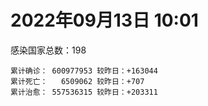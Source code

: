 
# 2022年09月13日 10:01
感染国家总数：198
```
累计确诊： 600977953 较昨日：+163044
累计死亡：   6509062 较昨日：+707
累计治愈： 557536315 较昨日：+203311
```
<div id="main" style="width:100%;height:800px;margin-bottom:10px;"></div>
<div id="second" style="width:100%;height:1000px;margin-bottom:10px;"></div>
<div id="third" style="width:100%;height:1000px;margin-bottom:10px;"></div>
<div id="last" style="width:100%;height:3000px;"></div>

<script>
import * as echarts from "echarts";
export default {
  mounted () {
    this.chart = echarts.init(document.getElementById("main"), "dark")
    this.secondChart = echarts.init(document.getElementById("second"), "dark")
    this.thirdChart = echarts.init(document.getElementById("third"), "dark")
    this.lastChart = echarts.init(document.getElementById("last"), "dark")
    var option = {
      tooltip: { trigger: "axis", axisPointer: { type: "shadow" } },
      legend: {},
      grid: { left: "3%", right: "4%", bottom: "3%", containLabel: true },
      xAxis: { type: "value" },
      yAxis: {
        type: "category", data: ["意大利","英国","韩国","德国","巴西","法国","印度","美国",]
      },
      series: [
        { name: "新增确诊", type: "bar", stack: "total", label: { show: true }, emphasis: { focus: "series" }, data: [6411,0,0,54930,5647,4579,2114,69640,] }, 
        { name: "累计确诊", type: "bar", stack: "total", label: { show: true }, emphasis: { focus: "series" }, data: [22054443,23771572,24041825,32507180,34580412,34722711,44502694,97164732,] }, 
        { name: "新增死亡", type: "bar", stack: "total", label: { show: true }, emphasis: { focus: "series" }, data: [33,0,0,90,37,61,0,385,] }, 
        { name: "累计死亡", type: "bar", stack: "total", label: { show: true }, emphasis: { focus: "series" }, data: [176242,206751,27498,148389,684951,154529,528165,1076053,] }, 
        { name: "累计治愈", type: "bar", stack: "total", label: { show: true }, emphasis: { focus: "series" }, data: [21415532,24692,22674445,31712600,33651811,34233123,43925239,93340415,] },]
    }
    this.chart.setOption(option);
    var secondOption = {
      tooltip: { trigger: "axis", axisPointer: { type: "shadow" } },
      legend: {},
      grid: { left: "3%", right: "4%", bottom: "3%", containLabel: true },
      xAxis: { type: "value" },
      yAxis: {
        type: "category", data: ["墨西哥","伊朗","荷兰","阿根廷","澳大利亚","越南","西班牙","土耳其","俄罗斯","日本",]
      },
      series: [
        { name: "新增确诊", type: "bar", stack: "total", label: { show: true }, emphasis: { focus: "series" }, data: [0,0,0,0,0,0,0,0,0,0,] }, 
        { name: "累计确诊", type: "bar", stack: "total", label: { show: true }, emphasis: { focus: "series" }, data: [7059348,7539698,8396979,9697763,10119203,11441626,13367647,16829941,20113098,20156992,] }, 
        { name: "新增死亡", type: "bar", stack: "total", label: { show: true }, emphasis: { focus: "series" }, data: [0,0,0,0,0,0,0,0,0,0,] }, 
        { name: "累计死亡", type: "bar", stack: "total", label: { show: true }, emphasis: { focus: "series" }, data: [329761,144199,22613,129830,14432,43130,113130,100979,385429,42637,] }, 
        { name: "累计治愈", type: "bar", stack: "total", label: { show: true }, emphasis: { focus: "series" }, data: [6321863,7316444,8339951,9525095,10019905,10337137,13163833,16677245,19096666,19023717,] },]
    }
    this.secondChart.setOption(secondOption);
    var thirdOption = {
      tooltip: { trigger: "axis", axisPointer: { type: "shadow" } },
      legend: {},
      grid: { left: "3%", right: "4%", bottom: "3%", containLabel: true },
      xAxis: { type: "value" },
      yAxis: {
        type: "category", data: ["以色列","泰国","希腊","马来西亚","奥地利","乌克兰","葡萄牙","波兰","哥伦比亚","印度尼西亚",]
      },
      series: [
        { name: "新增确诊", type: "bar", stack: "total", label: { show: true }, emphasis: { focus: "series" }, data: [1466,0,0,1847,0,0,4040,0,0,0,] }, 
        { name: "累计确诊", type: "bar", stack: "total", label: { show: true }, emphasis: { focus: "series" }, data: [4643996,4668244,4804982,4806954,4955082,5072533,5444993,6213262,6304317,6394340,] }, 
        { name: "新增死亡", type: "bar", stack: "total", label: { show: true }, emphasis: { focus: "series" }, data: [1,0,0,5,0,0,15,0,0,0,] }, 
        { name: "累计死亡", type: "bar", stack: "total", label: { show: true }, emphasis: { focus: "series" }, data: [11657,32557,32757,36285,19486,108885,24924,117252,141708,157787,] }, 
        { name: "累计治愈", type: "bar", stack: "total", label: { show: true }, emphasis: { focus: "series" }, data: [4623193,4624207,4742114,4744636,4877858,4934749,5352527,5335955,6131248,6204241,] },]
    }
    this.thirdChart.setOption(thirdOption);
    var lastOption = {
      tooltip: { trigger: "axis", axisPointer: { type: "shadow" } },
      legend: {},
      grid: { left: "3%", right: "4%", bottom: "3%", containLabel: true },
      xAxis: { type: "value" },
      yAxis: {
        type: "category", data: ["朝鲜","西撒哈拉","蒙特塞拉特岛","梵蒂冈","红宝石公主号","钻石公主号","圣文森特岛","列支敦士登公国","安圭拉","圣多美和普林西比","特克斯和凯科斯群岛","圣基茨和尼维斯","乍得","塞拉利昂","利比里亚","科摩罗","几内亚比绍","安提瓜和巴布达","尼日尔","厄立特里亚","也门","冈比亚","摩纳哥","多米尼克","中非共和国","吉布提","萨摩亚","赤道几内亚","塔吉克斯坦","南苏丹","尼加拉瓜","格林纳达","直布罗陀","圣马力诺","布基纳法索","东帝汶","刚果（布）","索马里","贝宁","圣卢西亚","马里","海地","莱索托","巴哈马","几内亚","多哥","坦桑尼亚","毛里求斯","阿鲁巴","巴布亚新几内亚","安道尔","塞舌尔","加蓬","布隆迪","叙利亚","不丹","佛得角","毛里塔尼亚","苏丹","马达加斯加","斐济","伯利兹","圭亚那","斯威士兰","新喀里多尼亚","法属波利尼西亚","苏里南","科特迪瓦","马拉维","塞内加尔","刚果（金）","法属圭亚那","巴巴多斯","安哥拉","马耳他","喀麦隆","卢旺达","柬埔寨","牙买加","波多黎各","加纳","纳米比亚","乌干达","特立尼达和多巴哥","马尔代夫","阿富汗","萨尔瓦多","冰岛","吉尔吉斯斯坦","老挝","马提尼克岛","文莱","莫桑比克","乌兹别克斯坦","津巴布韦","尼日利亚","阿尔及利亚","黑山","卢森堡","博茨瓦纳","阿尔巴尼亚","赞比亚","肯尼亚","北马其顿","波黑","阿曼","亚美尼亚","卡塔尔","洪都拉斯","埃塞俄比亚","利比亚","埃及","委内瑞拉","摩尔多瓦","塞浦路斯","爱沙尼亚","缅甸","巴勒斯坦","多米尼加","科威特","斯里兰卡","巴林","巴拉圭","沙特阿拉伯","阿塞拜疆","拉脱维亚","蒙古国","乌拉圭","巴拿马","白俄罗斯","厄瓜多尔","尼泊尔","阿联酋","哥斯达黎加","玻利维亚","古巴","危地马拉","斯洛文尼亚","突尼斯","黎巴嫩","克罗地亚","立陶宛","保加利亚","摩洛哥","芬兰","哈萨克斯坦","挪威","巴基斯坦","爱尔兰","格鲁吉亚","约旦","新西兰","斯洛伐克","新加坡","孟加拉国","匈牙利","塞尔维亚","伊拉克","瑞典","丹麦","罗马尼亚","菲律宾","南非","瑞士","捷克","秘鲁","加拿大","比利时","智利",]
      },
      series: [
        { name: "新增确诊", type: "bar", stack: "total", label: { show: true }, emphasis: { focus: "series" }, data: [0,0,0,0,0,0,0,0,0,0,0,0,0,0,0,0,0,0,0,0,0,0,0,0,0,0,0,0,0,0,0,0,0,0,0,0,0,0,0,0,15,0,0,0,0,10,0,0,0,0,0,0,0,0,0,0,0,1,0,0,0,0,0,0,0,0,0,0,10,27,0,0,49,0,0,0,2,0,0,0,0,0,0,101,0,0,0,0,0,0,0,0,2,0,0,0,12,99,0,0,17,5,6,179,198,0,0,0,0,0,9,0,0,0,0,0,204,0,0,0,27,307,0,0,76,0,0,0,0,0,0,0,0,0,0,24,0,0,0,147,34,0,0,5,0,0,0,0,0,0,3389,0,0,1453,0,0,3141,0,0,0,0,0,80,0,0,0,0,0,2741,] }, 
        { name: "累计确诊", type: "bar", stack: "total", label: { show: true }, emphasis: { focus: "series" }, data: [1,10,11,29,620,712,2298,3026,3851,6177,6372,6524,7549,7749,7898,8455,8796,8974,9931,10163,11932,12311,14436,14852,14883,15690,15889,16965,17786,17823,18491,19403,20069,20486,21128,23217,24837,27020,27490,28894,32263,33658,34287,37146,37652,38649,39168,40342,42914,44900,46113,46175,48668,49370,57166,61419,62344,62777,63270,66652,68207,68473,71191,73374,73989,76520,81057,86919,87943,88199,92751,93837,101899,103131,114283,121652,132474,137719,150752,151732,168616,169253,169396,181421,184924,196182,201785,205009,205835,214982,219529,223059,230174,243893,256870,264450,270551,277440,288658,325931,331053,333234,338301,341583,397296,397846,436727,436820,455011,493340,506898,515645,543811,579110,579899,598580,617056,620371,641677,657745,670471,674303,715806,814597,817938,907831,980442,981186,981822,994037,998202,998870,1020412,1066630,1106142,1110918,1111043,1143235,1144824,1212815,1220490,1226685,1248200,1264664,1271516,1391645,1460995,1571098,1659034,1735682,1742256,1760113,1837272,1861390,2015308,2058847,2318677,2458509,2573548,3098447,3241772,3908295,4014485,4040280,4059441,4126021,4197701,4497199,4566548,] }, 
        { name: "新增死亡", type: "bar", stack: "total", label: { show: true }, emphasis: { focus: "series" }, data: [0,0,0,0,0,0,0,0,0,0,0,0,0,0,0,0,0,0,0,0,0,0,0,0,0,0,0,0,0,0,0,0,0,0,0,0,0,0,0,0,0,0,0,0,0,0,0,0,0,0,0,0,0,0,0,0,0,0,0,0,0,0,0,0,0,0,0,0,1,0,0,0,0,0,0,0,0,0,0,0,0,0,0,3,0,0,0,0,0,0,0,0,0,0,0,0,0,0,0,0,1,0,0,6,10,0,0,0,0,0,0,0,0,0,0,0,0,0,0,0,3,0,0,0,3,0,0,0,0,0,0,0,0,0,0,0,0,0,0,1,9,0,0,0,0,0,0,0,0,0,0,0,0,0,0,0,7,0,0,0,0,0,0,0,0,0,0,0,36,] }, 
        { name: "累计死亡", type: "bar", stack: "total", label: { show: true }, emphasis: { focus: "series" }, data: [1,1,1,0,10,13,12,59,12,76,36,46,193,126,294,161,175,145,312,103,2155,371,57,68,113,189,29,183,125,138,225,236,108,118,387,138,386,1350,163,391,739,851,704,823,449,284,845,1023,227,664,155,169,306,38,3163,21,410,993,4961,1410,878,680,1279,1422,314,649,1384,822,2680,1968,1422,409,556,1917,803,1935,1466,3056,3284,2609,1459,4065,3628,4174,308,7789,4227,213,2991,757,1036,225,2221,1637,5596,3154,6879,2778,1123,2786,3585,4017,5674,9512,16100,4260,8662,682,10989,7572,6437,24613,5809,11783,1173,2657,19442,5402,4384,2563,16731,1518,19530,9317,9857,5957,2179,7455,8480,7118,35876,12015,2342,8893,22217,8530,19665,6794,29238,10647,16806,9296,37646,16276,5768,13688,4004,30599,7829,16889,14114,2836,20411,1602,29334,47367,16829,25348,19974,6982,66856,62342,102129,14157,40910,216125,44347,32575,60812,] }, 
        { name: "累计治愈", type: "bar", stack: "total", label: { show: true }, emphasis: { focus: "series" }, data: [0,9,2,29,0,699,2233,2948,3821,6077,6294,6466,4874,4393,7482,8281,8301,8794,8882,10051,9119,11940,14334,14554,14520,15427,1605,16648,17264,17335,4225,19058,16579,20276,20632,23035,24006,13182,27217,28369,30816,31071,25811,35970,36880,38176,183,38669,42438,43982,45890,45890,48235,48578,53868,61313,61865,61769,57188,65216,66257,67711,69746,71945,73421,33500,49614,86081,84797,86108,83504,11254,100869,101155,112973,118616,130901,134590,97512,129614,167123,164813,100431,172114,163687,174935,179410,75685,196406,7660,0,219561,227863,241486,251085,257670,182194,273616,283668,322955,324764,329009,332525,331213,376007,384669,423359,431091,132498,471716,500447,442182,536134,504142,573565,524990,594339,606702,636343,654870,653429,670933,694789,801744,805709,891237,974572,971994,968108,985592,958856,984584,1000082,860711,1040961,1102199,1087845,1116244,983630,1087587,1199927,1201967,1199130,1248223,1247231,1362359,1455657,1534369,1644318,1637293,1725175,1747189,1813346,1784728,1959037,1976808,2245077,2431657,2534574,3083706,3143453,3820691,3905937,3972188,4005079,3886555,4072920,4424385,4486225,] },]
    }
    this.lastChart.setOption(lastOption);
  }
};
</script>

|国家|新增确诊|累计确诊|新增死亡|累计死亡|累计治愈|
|:--:|---:|---:|---:|---:|---:|
|美国|69640|97164732|385|1076053|93340415|
|印度|2114|44502694|0|528165|43925239|
|法国|4579|34722711|61|154529|34233123|
|巴西|5647|34580412|37|684951|33651811|
|德国|54930|32507180|90|148389|31712600|
|韩国|0|24041825|0|27498|22674445|
|英国|0|23771572|0|206751|24692|
|意大利|6411|22054443|33|176242|21415532|
|日本|0|20156992|0|42637|19023717|
|俄罗斯|0|20113098|0|385429|19096666|
|土耳其|0|16829941|0|100979|16677245|
|西班牙|0|13367647|0|113130|13163833|
|越南|0|11441626|0|43130|10337137|
|澳大利亚|0|10119203|0|14432|10019905|
|阿根廷|0|9697763|0|129830|9525095|
|荷兰|0|8396979|0|22613|8339951|
|伊朗|0|7539698|0|144199|7316444|
|墨西哥|0|7059348|0|329761|6321863|
|印度尼西亚|0|6394340|0|157787|6204241|
|哥伦比亚|0|6304317|0|141708|6131248|
|波兰|0|6213262|0|117252|5335955|
|葡萄牙|4040|5444993|15|24924|5352527|
|乌克兰|0|5072533|0|108885|4934749|
|奥地利|0|4955082|0|19486|4877858|
|马来西亚|1847|4806954|5|36285|4744636|
|希腊|0|4804982|0|32757|4742114|
|泰国|0|4668244|0|32557|4624207|
|以色列|1466|4643996|1|11657|4623193|
|智利|2741|4566548|36|60812|4486225|
|比利时|0|4497199|0|32575|4424385|
|加拿大|0|4197701|0|44347|4072920|
|秘鲁|0|4126021|0|216125|3886555|
|捷克|0|4059441|0|40910|4005079|
|瑞士|0|4040280|0|14157|3972188|
|南非|80|4014485|0|102129|3905937|
|菲律宾|0|3908295|0|62342|3820691|
|罗马尼亚|0|3241772|0|66856|3143453|
|丹麦|0|3098447|0|6982|3083706|
|瑞典|0|2573548|0|19974|2534574|
|伊拉克|0|2458509|0|25348|2431657|
|塞尔维亚|3141|2318677|7|16829|2245077|
|匈牙利|0|2058847|0|47367|1976808|
|孟加拉国|0|2015308|0|29334|1959037|
|新加坡|1453|1861390|0|1602|1784728|
|斯洛伐克|0|1837272|0|20411|1813346|
|新西兰|0|1760113|0|2836|1747189|
|约旦|3389|1742256|0|14114|1725175|
|格鲁吉亚|0|1735682|0|16889|1637293|
|爱尔兰|0|1659034|0|7829|1644318|
|巴基斯坦|0|1571098|0|30599|1534369|
|挪威|0|1460995|0|4004|1455657|
|哈萨克斯坦|0|1391645|0|13688|1362359|
|芬兰|0|1271516|0|5768|1247231|
|摩洛哥|5|1264664|0|16276|1248223|
|保加利亚|0|1248200|0|37646|1199130|
|立陶宛|0|1226685|0|9296|1201967|
|克罗地亚|34|1220490|9|16806|1199927|
|黎巴嫩|147|1212815|1|10647|1087587|
|突尼斯|0|1144824|0|29238|983630|
|斯洛文尼亚|0|1143235|0|6794|1116244|
|危地马拉|0|1111043|0|19665|1087845|
|古巴|24|1110918|0|8530|1102199|
|玻利维亚|0|1106142|0|22217|1040961|
|哥斯达黎加|0|1066630|0|8893|860711|
|阿联酋|0|1020412|0|2342|1000082|
|尼泊尔|0|998870|0|12015|984584|
|厄瓜多尔|0|998202|0|35876|958856|
|白俄罗斯|0|994037|0|7118|985592|
|巴拿马|0|981822|0|8480|968108|
|乌拉圭|0|981186|0|7455|971994|
|蒙古国|0|980442|0|2179|974572|
|拉脱维亚|0|907831|0|5957|891237|
|阿塞拜疆|76|817938|3|9857|805709|
|沙特阿拉伯|0|814597|0|9317|801744|
|巴拉圭|0|715806|0|19530|694789|
|巴林|307|674303|0|1518|670933|
|斯里兰卡|27|670471|3|16731|653429|
|科威特|0|657745|0|2563|654870|
|多米尼加|0|641677|0|4384|636343|
|巴勒斯坦|0|620371|0|5402|606702|
|缅甸|204|617056|0|19442|594339|
|爱沙尼亚|0|598580|0|2657|524990|
|塞浦路斯|0|579899|0|1173|573565|
|摩尔多瓦|0|579110|0|11783|504142|
|委内瑞拉|0|543811|0|5809|536134|
|埃及|0|515645|0|24613|442182|
|利比亚|9|506898|0|6437|500447|
|埃塞俄比亚|0|493340|0|7572|471716|
|洪都拉斯|0|455011|0|10989|132498|
|卡塔尔|0|436820|0|682|431091|
|亚美尼亚|0|436727|0|8662|423359|
|阿曼|0|397846|0|4260|384669|
|波黑|198|397296|10|16100|376007|
|北马其顿|179|341583|6|9512|331213|
|肯尼亚|6|338301|0|5674|332525|
|赞比亚|5|333234|0|4017|329009|
|阿尔巴尼亚|17|331053|1|3585|324764|
|博茨瓦纳|0|325931|0|2786|322955|
|卢森堡|0|288658|0|1123|283668|
|黑山|99|277440|0|2778|273616|
|阿尔及利亚|12|270551|0|6879|182194|
|尼日利亚|0|264450|0|3154|257670|
|津巴布韦|0|256870|0|5596|251085|
|乌兹别克斯坦|0|243893|0|1637|241486|
|莫桑比克|2|230174|0|2221|227863|
|文莱|0|223059|0|225|219561|
|马提尼克岛|0|219529|0|1036|0|
|老挝|0|214982|0|757|7660|
|吉尔吉斯斯坦|0|205835|0|2991|196406|
|冰岛|0|205009|0|213|75685|
|萨尔瓦多|0|201785|0|4227|179410|
|阿富汗|0|196182|0|7789|174935|
|马尔代夫|0|184924|0|308|163687|
|特立尼达和多巴哥|101|181421|3|4174|172114|
|乌干达|0|169396|0|3628|100431|
|纳米比亚|0|169253|0|4065|164813|
|加纳|0|168616|0|1459|167123|
|波多黎各|0|151732|0|2609|129614|
|牙买加|0|150752|0|3284|97512|
|柬埔寨|0|137719|0|3056|134590|
|卢旺达|2|132474|0|1466|130901|
|喀麦隆|0|121652|0|1935|118616|
|马耳他|0|114283|0|803|112973|
|安哥拉|0|103131|0|1917|101155|
|巴巴多斯|49|101899|0|556|100869|
|法属圭亚那|0|93837|0|409|11254|
|刚果（金）|0|92751|0|1422|83504|
|塞内加尔|27|88199|0|1968|86108|
|马拉维|10|87943|1|2680|84797|
|科特迪瓦|0|86919|0|822|86081|
|苏里南|0|81057|0|1384|49614|
|法属波利尼西亚|0|76520|0|649|33500|
|新喀里多尼亚|0|73989|0|314|73421|
|斯威士兰|0|73374|0|1422|71945|
|圭亚那|0|71191|0|1279|69746|
|伯利兹|0|68473|0|680|67711|
|斐济|0|68207|0|878|66257|
|马达加斯加|0|66652|0|1410|65216|
|苏丹|0|63270|0|4961|57188|
|毛里塔尼亚|1|62777|0|993|61769|
|佛得角|0|62344|0|410|61865|
|不丹|0|61419|0|21|61313|
|叙利亚|0|57166|0|3163|53868|
|布隆迪|0|49370|0|38|48578|
|加蓬|0|48668|0|306|48235|
|塞舌尔|0|46175|0|169|45890|
|安道尔|0|46113|0|155|45890|
|巴布亚新几内亚|0|44900|0|664|43982|
|阿鲁巴|0|42914|0|227|42438|
|毛里求斯|0|40342|0|1023|38669|
|坦桑尼亚|0|39168|0|845|183|
|多哥|10|38649|0|284|38176|
|几内亚|0|37652|0|449|36880|
|巴哈马|0|37146|0|823|35970|
|莱索托|0|34287|0|704|25811|
|海地|0|33658|0|851|31071|
|马里|15|32263|0|739|30816|
|圣卢西亚|0|28894|0|391|28369|
|贝宁|0|27490|0|163|27217|
|索马里|0|27020|0|1350|13182|
|刚果（布）|0|24837|0|386|24006|
|东帝汶|0|23217|0|138|23035|
|布基纳法索|0|21128|0|387|20632|
|圣马力诺|0|20486|0|118|20276|
|直布罗陀|0|20069|0|108|16579|
|格林纳达|0|19403|0|236|19058|
|尼加拉瓜|0|18491|0|225|4225|
|南苏丹|0|17823|0|138|17335|
|塔吉克斯坦|0|17786|0|125|17264|
|赤道几内亚|0|16965|0|183|16648|
|萨摩亚|0|15889|0|29|1605|
|吉布提|0|15690|0|189|15427|
|中非共和国|0|14883|0|113|14520|
|多米尼克|0|14852|0|68|14554|
|摩纳哥|0|14436|0|57|14334|
|冈比亚|0|12311|0|371|11940|
|也门|0|11932|0|2155|9119|
|厄立特里亚|0|10163|0|103|10051|
|尼日尔|0|9931|0|312|8882|
|安提瓜和巴布达|0|8974|0|145|8794|
|几内亚比绍|0|8796|0|175|8301|
|科摩罗|0|8455|0|161|8281|
|利比里亚|0|7898|0|294|7482|
|塞拉利昂|0|7749|0|126|4393|
|乍得|0|7549|0|193|4874|
|圣基茨和尼维斯|0|6524|0|46|6466|
|特克斯和凯科斯群岛|0|6372|0|36|6294|
|圣多美和普林西比|0|6177|0|76|6077|
|安圭拉|0|3851|0|12|3821|
|列支敦士登公国|0|3026|0|59|2948|
|圣文森特岛|0|2298|0|12|2233|
|钻石公主号|0|712|0|13|699|
|红宝石公主号|0|620|0|10|0|
|梵蒂冈|0|29|0|0|29|
|蒙特塞拉特岛|0|11|0|1|2|
|西撒哈拉|0|10|0|1|9|
|朝鲜|0|1|0|1|0|

